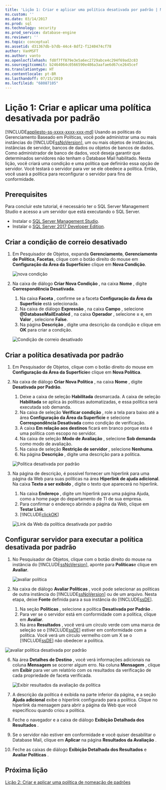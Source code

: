 ```yaml
---
title: 'Lição 1: Criar e aplicar uma política desativada por padrão | Microsoft Docs'
ms.custom: ''
ms.date: 03/14/2017
ms.prod: sql
ms.technology: security
ms.prod_service: database-engine
ms.reviewer: ''
ms.topic: conceptual
ms.assetid: d31367db-b7db-44c4-8df2-f1240474cf78
author: VanMSFT
ms.author: vanto
ms.openlocfilehash: fd8f7ff879e3e5a6ec2729abce4c294f69ad2c83
ms.sourcegitcommit: b2464064c0566590e486a3aafae6d67ce2645cef
ms.translationtype: HT
ms.contentlocale: pt-BR
ms.lasthandoff: 07/15/2019
ms.locfileid: "68087105"
---
```

# <a name="lesson-1-create-and-apply-an-off-by-default-policy"></a>Lição 1: Criar e aplicar uma política desativada por padrão
[!INCLUDE[appliesto-ss-xxxx-xxxx-xxx-md](../../includes/appliesto-ss-xxxx-xxxx-xxx-md.md)]
Usando as políticas do Gerenciamento Baseado em Políticas, você pode administrar uma ou mais instâncias do [!INCLUDE[ssNoVersion](../../includes/ssnoversion-md.md)], um ou mais objetos de instâncias, instâncias de servidor, bancos de dados ou objetos de bancos de dados. Como administrador de banco de dados, você deseja garantir que determinados servidores não tenham o Database Mail habilitado. Nesta lição, você criará uma condição e uma política que definirão essa opção de servidor. Você testará o servidor para ver se ele obedece a política. Então, você usará a política para reconfigurar o servidor para fins de conformidade.  

## <a name="prerequisites"></a>Prerequisites
Para concluir este tutorial, é necessário ter o SQL Server Management Studio e acesso a um servidor que está executando o SQL Server. 

- Instalar o [SQL Server Management Studio](https://docs.microsoft.com/sql/ssms/download-sql-server-management-studio-ssms).
- Instalar o [SQL Server 2017 Developer Edition](https://www.microsoft.com/sql-server/sql-server-downloads).
  
## <a name="create-the-mail-off-condition"></a>Criar a condição de correio desativado

1.  Em Pesquisador de Objetos, expanda **Gerenciamento**, **Gerenciamento de Política**, **Facetas**, clique com o botão direito do mouse em **Configuração da Área da Superfície**e clique em **Nova Condição**.  

    ![nova condição](Media/lesson-1-create-and-apply-an-off-by-default-policy/new-surface-area-condition.png)
  
2.  Na caixa de diálogo **Criar Nova Condição** , na caixa **Nome** , digite **Correspondência Desativada**.   
    1. Na caixa **Faceta** , confirme se a faceta **Configuração da Área da Superfície** está selecionada.
    1. Na caixa de diálogo **Expressão** , na caixa **Campo** , selecione **@DatabaseMailEnabled** , na caixa **Operador** , selecione **=** e, em **Valor** , selecione **False**.  
    1. Na página **Descrição** , digite uma descrição da condição e clique em **OK** para criar a condição.  

    ![Condição de correio desativado](Media/lesson-1-create-and-apply-an-off-by-default-policy/mail-off-condition.png) 
  
## <a name="create-the-off-by-default-policy"></a>Criar a política desativada por padrão  
  
1.  Em Pesquisador de Objetos, clique com o botão direito do mouse em **Configuração da Área da Superfície**e clique em **Nova Política**.  
  
2.  Na caixa de diálogo **Criar Nova Política** , na caixa **Nome** , digite **Desativada por Padrão**. 
    1. Deixe a caixa de seleção **Habilitada** desmarcada. A caixa de seleção **Habilitada** se aplica às políticas automatizadas, e essa política será executada sob demanda.
    1. Na caixa de seleção **Verificar condição** , role a tela para baixo até a área **Configuração da Área da Superfície** e selecione **Correspondência Desativada** como condição de verificação.
    1. A caixa **Em relação aos destinos** ficará em branco porque esta é uma política com escopo no servidor. 
    1. Na caixa de seleção **Modo de Avaliação** , selecione **Sob demanda** como modo de avaliação.
    1. Na caixa de seleção **Restrição de servidor** , selecione **Nenhuma**.
    1. Na página **Descrição** , digite uma descrição para a política.  

    ![Política desativada por padrão](Media/lesson-1-create-and-apply-an-off-by-default-policy/off-by-default-policy.png)
  
9. Na página de descrição, é possível fornecer um hiperlink para uma página da Web para suas políticas na área **Hiperlink de ajuda adicional**. Na caixa **Texto a ser exibido** , digite o texto que aparecerá no hiperlink.
    1. Na caixa **Endereço** , digite um hiperlink para uma página Ajuda, como a home page do departamento de TI de sua empresa.
    1. Para confirmar o endereço abrindo a página da Web, clique em **Testar Link**.
    1. [!INCLUDE[clickOK](../../includes/clickok-md.md)]  

    ![Link da Web da política desativada por padrão](Media/lesson-1-create-and-apply-an-off-by-default-policy/off-by-default-policy-web-link.png)


## <a name="configure-server-to-run-off-by-default-policy"></a>Configurar servidor para executar a política desativada por padrão 

1.  No Pesquisador de Objetos, clique com o botão direito do mouse na instância do [!INCLUDE[ssNoVersion](../../includes/ssnoversion-md.md)], aponte para **Políticas**e clique em **Avaliar**.  

    ![avaliar política](Media/lesson-1-create-and-apply-an-off-by-default-policy/evaluate-policy.png)
  
2.  Na caixa de diálogo **Avaliar Políticas** , você pode selecionar as políticas de outra instância do [!INCLUDE[ssNoVersion](../../includes/ssnoversion-md.md)] ou de um arquivo. Nesta etapa, deixe **Fonte** definida para a sua instância do [!INCLUDE[ssDE](../../includes/ssde-md.md)].  
    1. Na seção **Políticas** , selecione a política **Desativada por Padrão** .
    1. Para ver se o servidor está em conformidade com a política, clique em **Avaliar**.
    1. Na área **Resultados** , você verá um círculo verde com uma marca de seleção se o [!INCLUDE[ssDE](../../includes/ssde-md.md)] estiver em conformidade com a política. Você verá um círculo vermelho com um X se o [!INCLUDE[ssDE](../../includes/ssde-md.md)] não obedecer a política. 

   ![avaliar política desativada por padrão](Media/lesson-1-create-and-apply-an-off-by-default-policy/evaluate-off-by-default-policy.png)

  
6.  Na área **Detalhes de Destino** , você verá informações adicionais na coluna **Mensagem** se ocorrer algum erro. Na coluna **Mensagem** , clique em **Exibir** para ver um relatório com os resultados da verificação de cada propriedade de faceta verificada. 

    ![Exibir resultados da avaliação da política](Media/lesson-1-create-and-apply-an-off-by-default-policy/view-results-of-policy-evaluation.png)
  
7.  A descrição da política é exibida na parte inferior da página, e a seção **Ajuda adicional** exibe o hiperlink configurado para a política. Clique no hiperlink da mensagem para abrir a página da Web que você especificou quando criou a política.   

1.  Feche o navegador e a caixa de diálogo **Exibição Detalhada dos Resultados** .  

1. Se o servidor não estiver em conformidade e você quiser desabilitar o Database Mail, clique em **Aplicar** na página **Resultados da Avaliação** .  
  
10. Feche as caixas de diálogo **Exibição Detalhada dos Resultados** e **Avaliar Políticas** .   

   
## <a name="next-lesson"></a>Próxima lição  
[Lição 2: Criar e aplicar uma política de nomeação de padrões](../../relational-databases/policy-based-management/lesson-2-create-and-apply-a-naming-standards-policy.md)  
  
  
  
